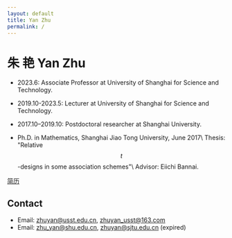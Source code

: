 ```yaml
---
layout: default
title: Yan Zhu
permalink: /
---
```


# 朱 艳 Yan Zhu

* 2023.6: Associate Professor at University of Shanghai for Science and Technology.

* 2019.10-2023.5: Lecturer at University of Shanghai for Science and Technology.

* 2017.10–2019.10: Postdoctoral researcher at Shanghai University.

* Ph.D. in Mathematics, Shanghai Jiao Tong University, June 2017\\
Thesis: "Relative $$t$$-designs in some association schemes"\\
Advisor: Eiichi Bannai.

[简历](data/cv20160430.pdf)

## Contact

* Email: <zhuyan@usst.edu.cn>, <zhuyan_usst@163.com>
* Email: <zhu_yan@shu.edu.cn>, <zhuyan@sjtu.edu.cn> (expired)


